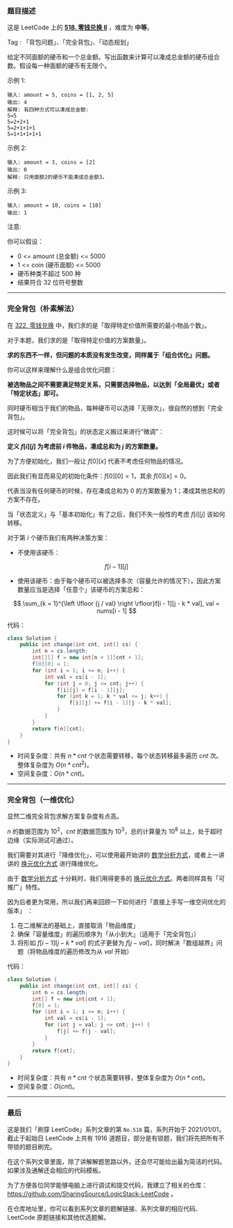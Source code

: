 ### 题目描述

这是 LeetCode 上的 **[518. 零钱兑换 II](https://leetcode-cn.com/problems/coin-change-2/solution/gong-shui-san-xie-xiang-jie-wan-quan-bei-6hxv/)** ，难度为 **中等**。

Tag : 「背包问题」、「完全背包」、「动态规划」



给定不同面额的硬币和一个总金额。写出函数来计算可以凑成总金额的硬币组合数。假设每一种面额的硬币有无限个。 

示例 1:
```
输入: amount = 5, coins = [1, 2, 5]
输出: 4
解释: 有四种方式可以凑成总金额:
5=5
5=2+2+1
5=2+1+1+1
5=1+1+1+1+1
```
示例 2:
```
输入: amount = 3, coins = [2]
输出: 0
解释: 只用面额2的硬币不能凑成总金额3。
```
示例 3:
```
输入: amount = 10, coins = [10] 
输出: 1
```

注意:

你可以假设：
* 0 <= amount (总金额) <= 5000
* 1 <= coin (硬币面额) <= 5000
* 硬币种类不超过 500 种
* 结果符合 32 位符号整数

---

### 完全背包（朴素解法）

在 [322. 零钱兑换](https://leetcode-cn.com/problems/coin-change/solution/dong-tai-gui-hua-bei-bao-wen-ti-zhan-zai-3265/) 中，我们求的是「取得特定价值所需要的最小物品个数」。

对于本题，我们求的是「取得特定价值的方案数量」。

**求的东西不一样，但问题的本质没有发生改变，同样属于「组合优化」问题。**

你可以这样来理解什么是组合优化问题：

**被选物品之间不需要满足特定关系，只需要选择物品，以达到「全局最优」或者「特定状态」即可。**

同时硬币相当于我们的物品，每种硬币可以选择「无限次」，很自然的想到「完全背包」。

这时候可以将「完全背包」的状态定义搬过来进行“微调”：

**定义 $f[i][j]$ 为考虑前 $i$ 件物品，凑成总和为 $j$ 的方案数量。**

为了方便初始化，我们一般让 $f[0][x]$ 代表不考虑任何物品的情况。

因此我们有显而易见的初始化条件：$f[0][0] = 1$，其余 $f[0][x] = 0$。

代表当没有任何硬币的时候，存在凑成总和为 0 的方案数量为 1；凑成其他总和的方案不存在。

当「状态定义」与「基本初始化」有了之后，我们不失一般性的考虑 $f[i][j]$ 该如何转移。

对于第 $i$ 个硬币我们有两种决策方案：

* 不使用该硬币：

$$
f[i - 1][j]
$$

* 使用该硬币：由于每个硬币可以被选择多次（容量允许的情况下），因此方案数量应当是选择「任意个」该硬币的方案总和：

$$
\sum_{k = 1}^{\left \lfloor {j / val} \right \rfloor}f[i - 1][j - k * val], val = nums[i - 1]
$$

代码：
```Java
class Solution {
    public int change(int cnt, int[] cs) {
        int n = cs.length;
        int[][] f = new int[n + 1][cnt + 1];
        f[0][0] = 1;
        for (int i = 1; i <= n; i++) {
            int val = cs[i - 1];
            for (int j = 0; j <= cnt; j++) {
                f[i][j] = f[i - 1][j];
                for (int k = 1; k * val <= j; k++) {
                    f[i][j] += f[i - 1][j - k * val];  
                }
            }
        }
        return f[n][cnt];
    }
}
```
* 时间复杂度：共有 $n * cnt$ 个状态需要转移，每个状态转移最多遍历 $cnt$ 次。整体复杂度为 $O(n * cnt^2)$。
* 空间复杂度：$O(n * cnt)$。

---

### 完全背包（一维优化）

显然二维完全背包求解方案复杂度有点高。

$n$ 的数据范围为 $10^2$，$cnt$ 的数据范围为 $10^3$，总的计算量为 $10^8$ 以上，处于超时边缘（实际测试可通过）。

我们需要对其进行「降维优化」，可以使用最开始讲的 [数学分析方式](https://leetcode-cn.com/problems/perfect-squares/solution/dong-tai-gui-hua-bei-bao-wen-ti-qiang-hu-hcmi/)，或者上一讲讲的 [换元优化方式](https://leetcode-cn.com/problems/coin-change/solution/dong-tai-gui-hua-bei-bao-wen-ti-zhan-zai-3265/) 进行降维优化。

由于 [数学分析方式](https://leetcode-cn.com/problems/perfect-squares/solution/dong-tai-gui-hua-bei-bao-wen-ti-qiang-hu-hcmi/) 十分耗时，我们用得更多的 [换元优化方式](https://leetcode-cn.com/problems/coin-change/solution/dong-tai-gui-hua-bei-bao-wen-ti-zhan-zai-3265/)。两者同样具有「可推广」特性。

因为后者更为常用，所以我们再来回顾一下如何进行「直接上手写一维空间优化的版本」 ：

1. 在二维解法的基础上，直接取消「物品维度」
2. 确保「容量维度」的遍历顺序为「从小到大」（适用于「完全背包」）
3. 将形如 $f[i - 1][j - k * val]$ 的式子更替为 $f[j - val]$，同时解决「数组越界」问题（将物品维度的遍历修改为从 $val$ 开始）

代码：
```java []
class Solution {
    public int change(int cnt, int[] cs) {
        int n = cs.length;
        int[] f = new int[cnt + 1];
        f[0] = 1;
        for (int i = 1; i <= n; i++) {
            int val = cs[i - 1];
            for (int j = val; j <= cnt; j++) {
                f[j] += f[j - val];
            }
        }
        return f[cnt];
    }
}
```
* 时间复杂度：共有 $n * cnt$ 个状态需要转移，整体复杂度为 $O(n * cnt)$。
* 空间复杂度：$O(cnt)$。

---

### 最后

这是我们「刷穿 LeetCode」系列文章的第 `No.518` 篇，系列开始于 2021/01/01，截止于起始日 LeetCode 上共有 1916 道题目，部分是有锁题，我们将先把所有不带锁的题目刷完。

在这个系列文章里面，除了讲解解题思路以外，还会尽可能给出最为简洁的代码。如果涉及通解还会相应的代码模板。

为了方便各位同学能够电脑上进行调试和提交代码，我建立了相关的仓库：https://github.com/SharingSource/LogicStack-LeetCode 。

在仓库地址里，你可以看到系列文章的题解链接、系列文章的相应代码、LeetCode 原题链接和其他优选题解。


